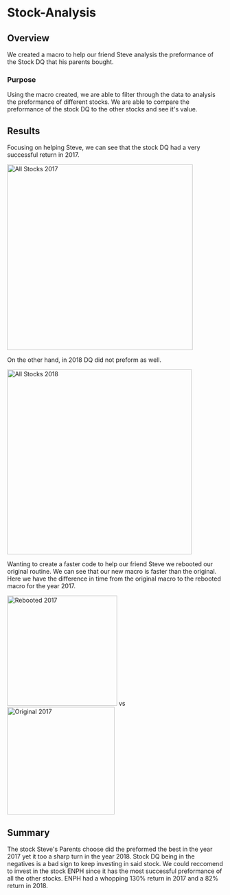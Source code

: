 # Stock-Analysis
## Overview 
We created a macro to help our friend Steve analysis the preformance of the Stock DQ that his parents bought.
### Purpose 
Using the macro created, we are able to filter through the data to analysis the preformance of different stocks. We are able to compare the preformance of the stock DQ to the other stocks and see it's value.
## Results
Focusing on helping Steve, we can see that the stock DQ had a very successful return in 2017. 

<img width="432" alt="All Stocks 2017" src="https://user-images.githubusercontent.com/109987269/185810267-4adbfb5f-64f9-431b-9918-3a00c925f3cb.png">

On the other hand, in 2018 DQ did not preform as well.


<img width="430" alt="All Stocks 2018" src="https://user-images.githubusercontent.com/109987269/185810311-25d9796d-6513-4696-99b6-cd5ac7a8b436.png">

Wanting to create a faster code to help our friend Steve we rebooted our original routine. We can see that our new macro is faster than the original.
Here we have the difference in time from the original macro to the rebooted macro for the year 2017.

<img width="256" alt="Rebooted 2017" src="https://user-images.githubusercontent.com/109987269/185810434-90050e2b-7543-4dfa-b723-c74101efbe2d.png"> vs 
<img width="250" alt="Original 2017" src="https://user-images.githubusercontent.com/109987269/185810432-8f451340-a1b9-41d6-88ae-8226688bdb5d.png"> 


## Summary 

The stock Steve's Parents choose did the preformed the best in the year 2017 yet it too a sharp turn in the year 2018. Stock DQ being in the negatives is a bad sign to keep investing in said stock. We could reccomend to invest in the stock ENPH since it has the most successful preformance of all the other stocks. ENPH had a whopping 130% return in 2017 and a 82% return in 2018.
